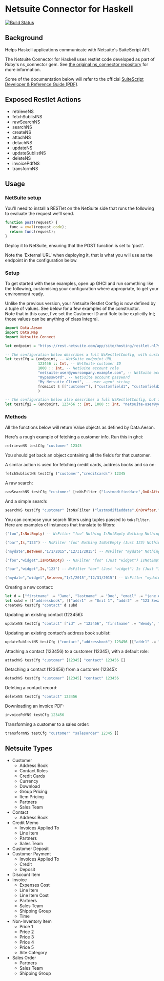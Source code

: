 Netsuite Connector for Haskell
==============================

[![Build Status](https://travis-ci.org/anchor/haskell-netsuite.svg)](https://travis-ci.org/anchor/haskell-netsuite)

Background
----------

Helps Haskell applications communicate with Netsuite's SuiteScript API.

The Netsuite Connector for Haskell uses restlet code developed as part of Ruby's ns_connector gem. See [the original ns_connector repository](https://github.com/christian-marie/ns_connector) for more information.

Some of the documentation below will refer to the official [SuiteScript Developer & Reference Guide (PDF)](https://system.netsuite.com/core/media/media.nl?id=5732122&c=NLCORP&h=5fca4bf5dd825a28ab41&_xt=.pdf&ck=bq2QAobgAZQN747M&vid=bq2QAqXgAYCNmkUK&cktime=123087&addrcountry=US).

Exposed Restlet Actions
-----------------------

* retrieveNS
* fetchSublistNS
* rawSearchNS
* searchNS
* createNS
* attachNS
* detachNS
* updateNS
* updateSublistNS
* deleteNS
* invoicePdfNS
* transformNS

Usage
-----

### NetSuite setup

You'll need to install a RESTlet on the NetSuite side that runs the following to evaluate the request we'll send.

```javascript
function post(request) {
  func = eval(request.code);
  return func(request);
}
```

Deploy it to NetSuite, ensuring that the POST function is set to 'post'.

Note the 'External URL' when deploying it, that is what you will use as the endpoint in the configuration below.

### Setup

To get started with these examples, open up GHCI and run something like the following, customising your configuration where appropriate, to get your environment ready.

Unlike the previous version, your Netsuite Restlet Config is now defined by a tuple of values. See below for a few examples of the constructor.  
Note that in this case, I've set the Customer ID and Role to be explicitly Int; those values can be anything of class Integral.

```haskell
import Data.Aeson
import Data.Map
import Netsuite.Connect

let endpoint = "https://rest.netsuite.com/app/site/hosting/restlet.nl?script=123&deploy=1" -- URL for your script endpoint

-- The configuration below describes a full NsRestletConfig, with custom user agent and custom fields specified for customer entities.
let testCfg = (endpoint, -- NetSuite endpoint URL
               123456 :: Int, -- NetSuite customer ID
               1000 :: Int, -- NetSuite account role
               "netsuite-user@yourcompany.example.com", -- NetSuite account ident
               "mypassword", -- NetSuite account password
               "My Netsuite Client", -- user agent string
               fromList $ [["customer"], ["customfield1", "customfield2"]] -- custom fields as a HashMap [String] [String]
               )

-- The configuration below also describes a full NsRestletConfig, but it uses the default user agent and fields.
let testCfg2 = (endpoint, 123456 :: Int, 1000 :: Int, "netsuite-user@yourcompany.example.com", "mypassword")
```

### Methods

All the functions below will return Value objects as defined by Data.Aeson.

Here's a rough example of fetching a customer info. Run this in ghci:

```haskell
retrieveNS testCfg "customer" 12345
```

You should get back an object containing all the fields for that customer.

A similar action is used for fetching credit cards, address books and so on:

```haskell
fetchSublistNS testCfg ("customer","creditcards") 12345
```

A raw search:

```haskell
rawSearchNS testCfg "customer" [toNsFilter ("lastmodifieddate",OnOrAfter,"daysAgo1")] [["externalid"], ["entityid"]]
```

And a simple search:

```haskell
searchNS testCfg "customer" [toNsFilter ("lastmodifieddate",OnOrAfter,"daysAgo1")]
```

You can compose your search filters using tuples passed to `toNsFilter`. Here are examples of instances that translate to filters:

```haskell
("foo",IsNotEmpty) -- NsFilter "foo" Nothing IsNotEmpty Nothing Nothing

("bar",Is,"123") -- NsFilter "foo" Nothing IsNotEmpty (Just 123) Nothing

("mydate",Between,"1/1/2015","12/31/2015") -- NsFilter "mydate" Nothing Between (Just "1/1/2015") (Just "12/31/2015")

("foo","widget",IsNotEmpty) -- NsFilter "foo" (Just "widget") IsNotEmpty Nothing Nothing

("bar","widget",Is,"123") -- NsFilter "bar" (Just "widget") Is (Just "123") Nothing

("mydate","widget",Between,"1/1/2015","12/31/2015") -- NsFilter "mydate" (Just "widget") Between (Just "1/1/2015") (Just "12/31/2015")
```

Creating a new contact:

```haskell
let d = ["firstname" .= "Jane", "lastname" .= "Doe", "email" .= "jane.doe@example.com"]
let subd = [("addressbook", [["addr1" .= "Unit 1", "addr2" .= "123 Sesame Street", "city" .= "Sydney", "state" .= "NSW", "zip" .= "2000", "country" .= "AU"]])]
createNS testCfg "contact" d subd
```

Updating an existing contact (123456):

```haskell
updateNS testCfg "contact" ["id" .= "123456", "firstname" .= "Wendy", "lastname" .= "Darling"]
```

Updating an existing contact's address book sublist:

```haskell
updateSublistNS testCfg ("contact","addressbook") 123456 [["addr1" .= "Second Star to the Left", "addr2", "Straight on 'til Morning", "city" .= "Lost Boys' Hideout", "state" .= "Neverland", "zip" .= "12345", "country" .= "GB"]]
```

Attaching a contact (123456) to a customer (12345), with a default role:

```haskell
attachNS testCfg "customer" [12345] "contact" 123456 []
```

Detaching a contact (123456) from a customer (12345):

```haskell
detachNS testCfg "customer" [12345] "contact" 123456
```

Deleting a contact record:

```haskell
deleteNS testCfg "contact" 123456
```

Downloading an invoice PDF:

```haskell
invoicePdfNS testCfg 123456
```

Transforming a customer to a sales order:

```haskell
transformNS testCfg "customer" "salesorder" 12345 []
```

Netsuite Types
--------------

* Customer
  * Address Book
  * Contact Roles
  * Credit Cards
  * Currency
  * Download
  * Group Pricing
  * Item Pricing
  * Partners
  * Sales Team
* Contact
  * Address Book
* Credit Memo
  * Invoices Applied To
  * Line Item
  * Partners
  * Sales Team
* Customer Deposit
* Customer Payment
  * Invoices Applied To
  * Credit
  * Deposit
* Discount Item
* Invoice
  * Expenses Cost
  * Line Item
  * Line Item Cost
  * Partners
  * Sales Team
  * Shipping Group
  * Time
* Non-Inventory Item
  * Price 1
  * Price 2
  * Price 3
  * Price 4
  * Price 5
  * Site Category
* Sales Order
  * Partners
  * Sales Team
  * Shipping Group
